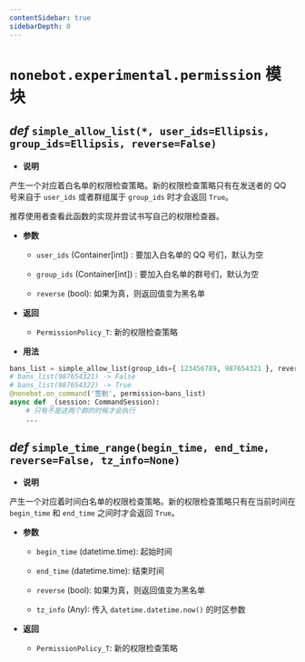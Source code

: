 ```yaml
---
contentSidebar: true
sidebarDepth: 0
---
```


# `nonebot.experimental.permission` 模块 <Badge text="1.8.0+"/>

## _def_ `simple_allow_list(*, user_ids=Ellipsis, group_ids=Ellipsis, reverse=False)`

- **说明**

产生一个对应着白名单的权限检查策略。新的权限检查策略只有在发送者的 QQ 号来自于 `user_ids` 或者群组属于 `group_ids` 时才会返回 `True`。

推荐使用者查看此函数的实现并尝试书写自己的权限检查器。

- **参数**

    - `user_ids` (Container[int]) <Badge text="1.8.2+"/>: 要加入白名单的 QQ 号们，默认为空

    - `group_ids` (Container[int]) <Badge text="1.8.2+"/>: 要加入白名单的群号们，默认为空

    - `reverse` (bool): 如果为真，则返回值变为黑名单

- **返回**

    - `PermissionPolicy_T`: 新的权限检查策略

- **用法**

```python
bans_list = simple_allow_list(group_ids={ 123456789, 987654321 }, reverse=True)
# bans_list(987654321) -> False
# bans_list(987654322) -> True
@nonebot.on_command('签到', permission=bans_list)
async def _(session: CommandSession):
    # 只有不是这两个群的时候才会执行
    ...
```

## _def_ `simple_time_range(begin_time, end_time, reverse=False, tz_info=None)`

- **说明**

产生一个对应着时间白名单的权限检查策略。新的权限检查策略只有在当前时间在 `begin_time` 和 `end_time` 之间时才会返回 `True`。

- **参数**

    - `begin_time` (datetime.time): 起始时间

    - `end_time` (datetime.time): 结束时间

    - `reverse` (bool): 如果为真，则返回值变为黑名单

    - `tz_info` (Any): 传入 `datetime.datetime.now()` 的时区参数

- **返回**

    - `PermissionPolicy_T`: 新的权限检查策略